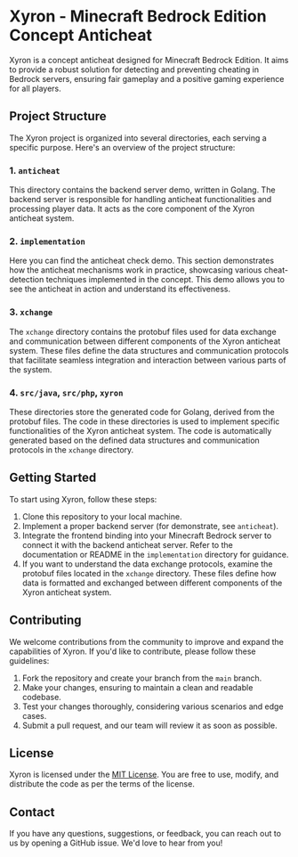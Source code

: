 # Xyron - Minecraft Bedrock Edition Concept Anticheat

Xyron is a concept anticheat designed for Minecraft Bedrock Edition. It aims to provide a robust solution for detecting
and preventing cheating in Bedrock servers, ensuring fair gameplay and a positive gaming experience for all players.

## Project Structure

The Xyron project is organized into several directories, each serving a specific purpose. Here's an overview of the
project structure:

### 1. `anticheat`

This directory contains the backend server demo, written in Golang. The backend server is responsible for handling
anticheat functionalities and processing player data. It acts as the core component of the Xyron anticheat system.

### 2. `implementation`

Here you can find the anticheat check demo. This section demonstrates how the anticheat mechanisms work in practice,
showcasing various cheat-detection techniques implemented in the concept. This demo allows you to see the anticheat in
action and understand its effectiveness.

### 3. `xchange`

The `xchange` directory contains the protobuf files used for data exchange and communication between different
components of the Xyron anticheat system. These files define the data structures and communication protocols that
facilitate seamless integration and interaction between various parts of the system.

### 4. `src/java`, `src/php`, `xyron`

These directories store the generated code for Golang, derived from the protobuf files. The code in these directories is
used to implement specific functionalities of the Xyron anticheat system. The code is automatically generated based on
the defined data structures and communication protocols in the `xchange` directory.

## Getting Started

To start using Xyron, follow these steps:

1. Clone this repository to your local machine.
2. Implement a proper backend server (for demonstrate, see `anticheat`).
3. Integrate the frontend binding into your Minecraft Bedrock server to connect it with the backend anticheat server.
   Refer to the documentation or README in the `implementation` directory for guidance.
4. If you want to understand the data exchange protocols, examine the protobuf files located in the `xchange` directory.
   These files define how data is formatted and exchanged between different components of the Xyron anticheat system.

## Contributing

We welcome contributions from the community to improve and expand the capabilities of Xyron. If you'd like to
contribute, please follow these guidelines:

1. Fork the repository and create your branch from the `main` branch.
2. Make your changes, ensuring to maintain a clean and readable codebase.
3. Test your changes thoroughly, considering various scenarios and edge cases.
4. Submit a pull request, and our team will review it as soon as possible.

## License

Xyron is licensed under the [MIT License](https://opensource.org/licenses/MIT). You are free to use, modify, and
distribute the code as per the terms of the license.

## Contact

If you have any questions, suggestions, or feedback, you can reach out to us by opening a GitHub issue. We'd love to
hear from you!